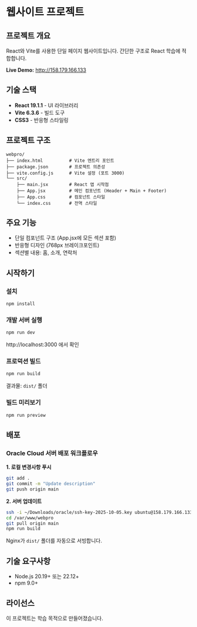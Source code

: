 # 웹사이트 프로젝트

## 프로젝트 개요

React와 Vite를 사용한 단일 페이지 웹사이트입니다. 간단한 구조로 React 학습에 적합합니다.

**Live Demo:** http://158.179.166.133

## 기술 스택

- **React 19.1.1** - UI 라이브러리
- **Vite 6.3.6** - 빌드 도구
- **CSS3** - 반응형 스타일링

## 프로젝트 구조

```
webpro/
├── index.html          # Vite 엔트리 포인트
├── package.json        # 프로젝트 의존성
├── vite.config.js      # Vite 설정 (포트 3000)
└── src/
    ├── main.jsx        # React 앱 시작점
    ├── App.jsx         # 메인 컴포넌트 (Header + Main + Footer)
    ├── App.css         # 컴포넌트 스타일
    └── index.css       # 전역 스타일
```

## 주요 기능

- 단일 컴포넌트 구조 (App.jsx에 모든 섹션 포함)
- 반응형 디자인 (768px 브레이크포인트)
- 섹션별 내용: 홈, 소개, 연락처

## 시작하기

### 설치
```bash
npm install
```

### 개발 서버 실행
```bash
npm run dev
```
http://localhost:3000 에서 확인

### 프로덕션 빌드
```bash
npm run build
```
결과물: `dist/` 폴더

### 빌드 미리보기
```bash
npm run preview
```

## 배포

### Oracle Cloud 서버 배포 워크플로우

**1. 로컬 변경사항 푸시**
```bash
git add .
git commit -m "Update description"
git push origin main
```

**2. 서버 업데이트**
```bash
ssh -i ~/Downloads/oracle/ssh-key-2025-10-05.key ubuntu@158.179.166.133
cd /var/www/webpro
git pull origin main
npm run build
```

Nginx가 `dist/` 폴더를 자동으로 서빙합니다.

## 기술 요구사항

- Node.js 20.19+ 또는 22.12+
- npm 9.0+

## 라이선스

이 프로젝트는 학습 목적으로 만들어졌습니다.